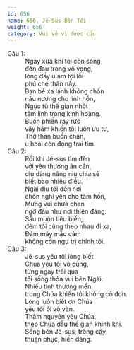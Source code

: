 ```yaml
---
id: 656
name: 656. Jê-Sus Bên Tôi
weight: 656
category: Vui vẻ vì được cứu
---
```

<dl><dt>Câu 1:</dt><dd data-verse="1">Ngày xưa khi tôi còn sống <br/>đớn đau trong vô vọng, <br/>lòng đầy u ám tội lỗi <br/>phủ che thân nầy. <br/>Bạn bè xa lánh không chốn <br/>náu nương cho linh hồn, <br/>Ngục tù thế gian nhốt <br/>tâm linh trong kinh hoàng. <br/>Buồn phiền ray rức <br/>vây hãm khiến tôi luôn ưu tư, <br/>Thở than buồn chán, <br/>u hoài còn đọng trái tim. </dd><dt>Câu 2:</dt><dd data-verse="2">Rồi khi Jê-sus tìm đến <br/>với yêu thương ân cần, <br/>dịu dàng nâng niu chia sẻ <br/>biết bao nhiêu điều. <br/>Ngài dìu tôi đến nơi <br/>chốn nghỉ yên cho tâm hồn, <br/>Mừng vui chứa chan <br/>ngỡ đâu như nơi thiên đàng. <br/>Sầu muộn tiêu biến, <br/>đêm tối cũng theo nhau đi xa, <br/>Ðám mây mặc cảm <br/>không còn ngự trị chính tôi. </dd><dt>Câu 3:</dt><dd data-verse="3">Jê-sus yêu tôi lòng biết <br/>Chúa yêu tôi vô cùng, <br/>từng ngày trôi qua <br/>tôi sống thỏa vui bên Ngài. <br/>Nhiều tình thương mến <br/>trong Chúa khiến tôi không cô đơn. <br/>Lòng luôn biết ơn Chúa <br/>yêu tôi ôi vô vàn. <br/>Thầm nguyện yêu Chúa, <br/>theo Chúa dẫu thế gian khinh khi. <br/>Sống bên Jê-sus, trông cậy, <br/>thuận phục, hiến dâng. </dd></dl>
